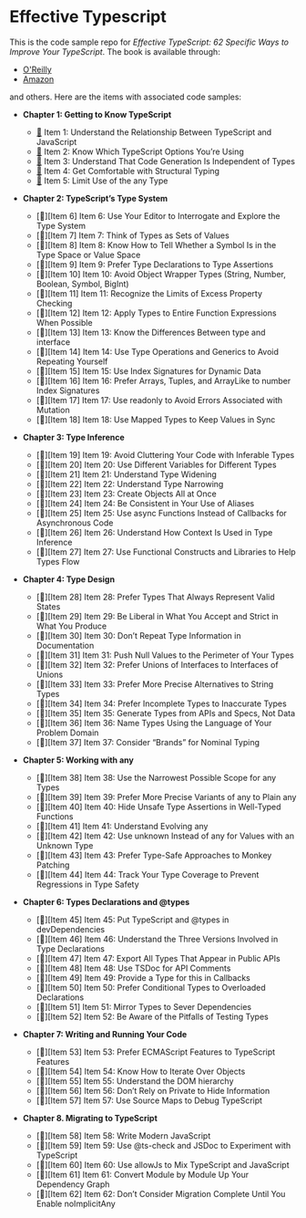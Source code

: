# Effective Typescript

This is the code sample repo for _Effective TypeScript: 62 Specific Ways to Improve Your TypeScript_. The book is available through:

- [O'Reilly][o]
- [Amazon][a]

and others. Here are the items with associated code samples:

- **Chapter 1: Getting to Know TypeScript**
  - [:memo:][Item 1] Item 1: Understand the Relationship Between TypeScript and JavaScript
  - [:memo:][Item 2] Item 2: Know Which TypeScript Options You’re Using
  - [:memo:][Item 3] Item 3: Understand That Code Generation Is Independent of Types
  - [:memo:][Item 4] Item 4: Get Comfortable with Structural Typing
  - [:memo:][Item 5] Item 5: Limit Use of the any Type

- **Chapter 2: TypeScript’s Type System**
  - [:memo:][Item 6] Item 6: Use Your Editor to Interrogate and Explore the Type System
  - [:memo:][Item 7] Item 7: Think of Types as Sets of Values
  - [:memo:][Item 8] Item 8: Know How to Tell Whether a Symbol Is in the Type Space or Value Space
  - [:memo:][Item 9] Item 9: Prefer Type Declarations to Type Assertions
  - [:memo:][Item 10] Item 10: Avoid Object Wrapper Types (String, Number, Boolean, Symbol, BigInt)
  - [:memo:][Item 11] Item 11: Recognize the Limits of Excess Property Checking
  - [:memo:][Item 12] Item 12: Apply Types to Entire Function Expressions When Possible
  - [:memo:][Item 13] Item 13: Know the Differences Between type and interface
  - [:memo:][Item 14] Item 14: Use Type Operations and Generics to Avoid Repeating Yourself
  - [:memo:][Item 15] Item 15: Use Index Signatures for Dynamic Data
  - [:memo:][Item 16] Item 16: Prefer Arrays, Tuples, and ArrayLike to number Index Signatures
  - [:memo:][Item 17] Item 17: Use readonly to Avoid Errors Associated with Mutation
  - [:memo:][Item 18] Item 18: Use Mapped Types to Keep Values in Sync

- **Chapter 3: Type Inference**
  - [:memo:][Item 19] Item 19: Avoid Cluttering Your Code with Inferable Types
  - [:memo:][Item 20] Item 20: Use Different Variables for Different Types
  - [:memo:][Item 21] Item 21: Understand Type Widening
  - [:memo:][Item 22] Item 22: Understand Type Narrowing
  - [:memo:][Item 23] Item 23: Create Objects All at Once
  - [:memo:][Item 24] Item 24: Be Consistent in Your Use of Aliases
  - [:memo:][Item 25] Item 25: Use async Functions Instead of Callbacks for Asynchronous Code
  - [:memo:][Item 26] Item 26: Understand How Context Is Used in Type Inference
  - [:memo:][Item 27] Item 27: Use Functional Constructs and Libraries to Help Types Flow

- **Chapter 4: Type Design**
  - [:memo:][Item 28] Item 28: Prefer Types That Always Represent Valid States
  - [:memo:][Item 29] Item 29: Be Liberal in What You Accept and Strict in What You Produce
  - [:memo:][Item 30] Item 30: Don’t Repeat Type Information in Documentation
  - [:memo:][Item 31] Item 31: Push Null Values to the Perimeter of Your Types
  - [:memo:][Item 32] Item 32: Prefer Unions of Interfaces to Interfaces of Unions
  - [:memo:][Item 33] Item 33: Prefer More Precise Alternatives to String Types
  - [:memo:][Item 34] Item 34: Prefer Incomplete Types to Inaccurate Types
  - [:memo:][Item 35] Item 35: Generate Types from APIs and Specs, Not Data
  - [:memo:][Item 36] Item 36: Name Types Using the Language of Your Problem Domain
  - [:memo:][Item 37] Item 37: Consider “Brands” for Nominal Typing

- **Chapter 5: Working with any**
  - [:memo:][Item 38] Item 38: Use the Narrowest Possible Scope for any Types
  - [:memo:][Item 39] Item 39: Prefer More Precise Variants of any to Plain any
  - [:memo:][Item 40] Item 40: Hide Unsafe Type Assertions in Well-Typed Functions
  - [:memo:][Item 41] Item 41: Understand Evolving any
  - [:memo:][Item 42] Item 42: Use unknown Instead of any for Values with an Unknown Type
  - [:memo:][Item 43] Item 43: Prefer Type-Safe Approaches to Monkey Patching
  - [:memo:][Item 44] Item 44: Track Your Type Coverage to Prevent Regressions in Type Safety

- **Chapter 6: Types Declarations and @types**
  - [:memo:][Item 45] Item 45: Put TypeScript and @types in devDependencies
  - [:memo:][Item 46] Item 46: Understand the Three Versions Involved in Type Declarations
  - [:memo:][Item 47] Item 47: Export All Types That Appear in Public APIs
  - [:memo:][Item 48] Item 48: Use TSDoc for API Comments
  - [:memo:][Item 49] Item 49: Provide a Type for this in Callbacks
  - [:memo:][Item 50] Item 50: Prefer Conditional Types to Overloaded Declarations
  - [:memo:][Item 51] Item 51: Mirror Types to Sever Dependencies
  - [:memo:][Item 52] Item 52: Be Aware of the Pitfalls of Testing Types

- **Chapter 7: Writing and Running Your Code**
  - [:memo:][Item 53] Item 53: Prefer ECMAScript Features to TypeScript Features
  - [:memo:][Item 54] Item 54: Know How to Iterate Over Objects
  - [:memo:][Item 55] Item 55: Understand the DOM hierarchy
  - [:memo:][Item 56] Item 56: Don’t Rely on Private to Hide Information
  - [:memo:][Item 57] Item 57: Use Source Maps to Debug TypeScript

- **Chapter 8. Migrating to TypeScript**
  - [:memo:][Item 58] Item 58: Write Modern JavaScript
  - [:memo:][Item 59] Item 59: Use @ts-check and JSDoc to Experiment with TypeScript
  - [:memo:][Item 60] Item 60: Use allowJs to Mix TypeScript and JavaScript
  - [:memo:][Item 61] Item 61: Convert Module by Module Up Your Dependency Graph
  - [:memo:][Item 62] Item 62: Don’t Consider Migration Complete Until You Enable noImplicitAny

[o]: https://www.oreilly.com/library/view/effective-typescript/9781492053736/
[a]: https://www.amazon.com/Effective-TypeScript-Specific-JavaScript-Scales/dp/1492053740

[Item 1]: /samples/ch01-intro/item-01-ts-vs-js
[Item 2]: samples/ch01-intro/item-02-which-ts
[Item 3]: samples/ch01-intro/item-03-independent
[Item 4]: samples/ch01-intro/item-04-structural
[Item 5]: samples/ch01-intro/item-05-any


